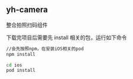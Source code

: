 ## yh-camera

整合拍照扫码组件

下载完项目后需要先 install 相关的包，运行如下命令

```bash
//会先按照npm，在安装iOS相关的pod
npm install

cd ios
pod install
```
